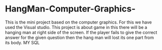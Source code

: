 # HangMan-Computer-Graphics-
This is the mini project based on the computer graphics. For this we have used the Visual studio. This project is about game in this there will be a hanging man at right side of the screen. If the player fails to give the correct answer for the given question then the hang man will lost its one part from its body.
MY SQL
